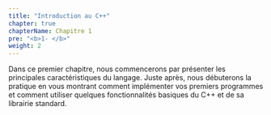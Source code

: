 ```yaml
---
title: "Introduction au C++"
chapter: true
chapterName: Chapitre 1
pre: "<b>1- </b>"
weight: 2
---
```


Dans ce premier chapitre, nous commencerons par présenter les principales caractéristiques du langage.
Juste après, nous débuterons la pratique en vous montrant comment implémenter vos premiers programmes et comment utiliser quelques fonctionnalités basiques du C++ et de sa librairie standard.
